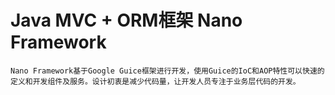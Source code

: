 Java MVC + ORM框架 Nano Framework
====

	Nano Framework基于Google Guice框架进行开发，使用Guice的IoC和AOP特性可以快速的定义和开发组件及服务。设计初衷是减少代码量，让开发人员专注于业务层代码的开发。
	
